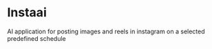 # Instaai
AI application for posting images and reels in instagram on a selected predefined schedule 
